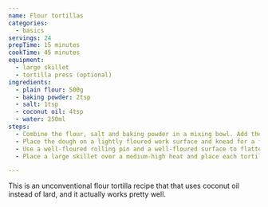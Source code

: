 ```yaml
---
name: Flour tortillas
categories:
  - basics
servings: 24
prepTime: 15 minutes
cookTime: 45 minutes
equipment:
  - large skillet
  - tortilla press (optional)
ingredients:
  - plain flour: 500g
  - baking powder: 2tsp
  - salt: 1tsp
  - coconut oil: 4tsp
  - water: 250ml
steps:
  - Combine the flour, salt and baking powder in a mixing bowl. Add the coconut oil and combine using your fingers until the mixture resembled fine breadcrumbs. At the point, it should kind of stick together and hold its form when pressed. Add the water and mix until the dough pulls together into a cohesive ball.
  - Place the dough on a lightly floured work surface and knead for a few minutes until it becomes smooth and elastic. Divide into 24 equal pieces and roll each into a ball. Leave to sit for around 10 minutes for the gluten to develop.
  - Use a well-floured rolling pin and a well-floured surface to flatten each tortilla into a flat, round disk. It needs to be pretty thin – maybe the thickness of a 2p coin.
  - Place a large skillet over a medium-high heat and place each tortilla in turn on the skillet, cooking until bubbly and golden. Flip and continue cooking until golden on both sides. For extra taste and texture, fire each tortilla briefly over a naked flame.

---
```


This is an unconventional flour tortilla recipe that that uses coconut oil instead of lard, and it actually works pretty well.
